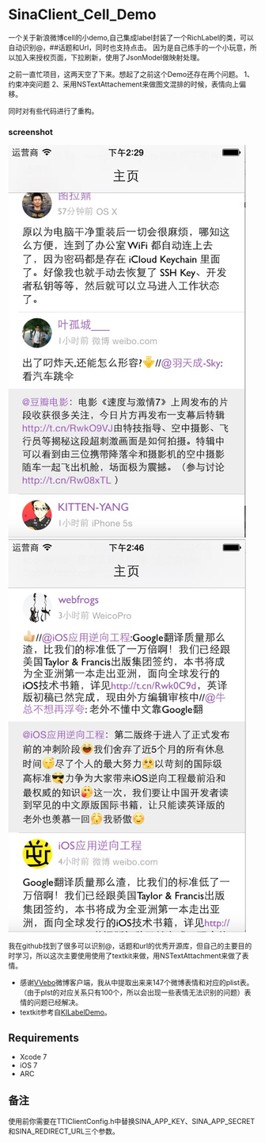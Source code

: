 # SinaClient\_Cell\_Demo
一个关于新浪微博cell的小demo,自己集成label封装了一个RichLabel的类，可以自动识别@，##话题和Url，同时也支持点击。
因为是自己练手的一个小玩意，所以加入来授权页面，下拉刷新，使用了JsonModel做映射处理。

之前一直忙项目，这两天空了下来。想起了之前这个Demo还存在两个问题。
1、约束冲突问题
2、采用NSTextAttachement来做图文混排的时候，表情向上偏移。

同时对有些代码进行了重构。

### screenshot<br>
[![显示效果图1][image-1]][1]
[![显示效果图2][image-2]][2]
</br>

我在github找到了很多可以识别@，话题和url的优秀开源库，但自己的主要目的时学习，所以这次主要使用使用了textkit来做，用NSTextAttachment来做了表情。

* 感谢[VVebo][3]微博客户端，我从中提取出来来147个微博表情和对应的plist表。（由于plst的对应关系只有100个，所以会出现一些表情无法识别的问题）表情的问题已经解决。
* textkit参考自[KILabelDemo][4]。


## Requirements

* Xcode 7
* iOS 7
* ARC

## 备注
使用前你需要在TTIClientConfig.h中替换SINA\_APP\_KEY、SINA\_APP\_SECRET和SINA\_REDIRECT\_URL三个参数。



[1]:	images/screenshot_001.jpg
[2]:	images/screenshot_002.png
[3]:	https://appsto.re/cn/TNu_N.i
[4]:	https://github.com/Krelborn/KILabel

[image-1]:	images/screenshot_001.png
[image-2]:	images/screenshot_002.png